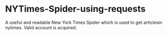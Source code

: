 # NYTimes-Spider-using-requests
A useful and readable New York Times Spider which is used to get articlesin nytimes. Valid account is acquired.
